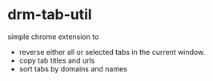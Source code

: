 # drm-tab-util
simple chrome extension to 
- reverse either all or selected tabs in the current window.
- copy tab titles and urls
- sort tabs by domains and names